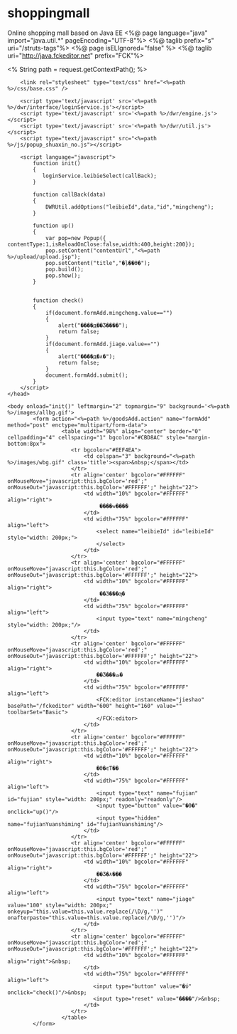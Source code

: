# shoppingmall
Online shopping mall based on Java EE
<%@ page language="java" import="java.util.*" pageEncoding="UTF-8"%>
<%@ taglib prefix="s" uri="/struts-tags"%>
<%@ page isELIgnored="false" %> 
<%@ taglib uri="http://java.fckeditor.net" prefix="FCK"%>

<%
String path = request.getContextPath();
%>

<!DOCTYPE html PUBLIC "-//W3C//DTD XHTML 1.0 Transitional//EN" "http://www.w3.org/TR/xhtml1/DTD/xhtml1-transitional.dtd">
<html xmlns="http://www.w3.org/1999/xhtml">
	<head>
		<meta http-equiv="pragma" content="no-cache" />
		<meta http-equiv="cache-control" content="no-cache" />
		<meta http-equiv="expires" content="0" />
		<meta http-equiv="keywords" content="keyword1,keyword2,keyword3" />
		<meta http-equiv="description" content="This is my page" />
        
        <link rel="stylesheet" type="text/css" href="<%=path %>/css/base.css" />
        
        <script type='text/javascript' src='<%=path %>/dwr/interface/loginService.js'></script>
        <script type='text/javascript' src='<%=path %>/dwr/engine.js'></script>
        <script type='text/javascript' src='<%=path %>/dwr/util.js'></script>
        <script type="text/javascript" src="<%=path %>/js/popup_shuaxin_no.js"></script>
        
        <script language="javascript">
            function init()
	        {
	           loginService.leibieSelect(callBack);
	        }
	        
	        function callBack(data)
	        {
	            DWRUtil.addOptions("leibieId",data,"id","mingcheng");
	        }
			
			function up()
		    {
		        var pop=new Popup({ contentType:1,isReloadOnClose:false,width:400,height:200});
	            pop.setContent("contentUrl","<%=path %>/upload/upload.jsp");
	            pop.setContent("title","�ļ��ϴ�");
	            pop.build();
	            pop.show();
		    }
			
		    
		    function check()
		    {
		        if(document.formAdd.mingcheng.value=="")
		        {
		            alert("����д��Ʒ����");
		            return false;
		        }
		        if(document.formAdd.jiage.value=="")
		        {
		            alert("����д�۸�");
		            return false;
		        }
		        document.formAdd.submit();
		    }
        </script>
	</head>

	<body onload="init()" leftmargin="2" topmargin="9" background='<%=path %>/images/allbg.gif'>
			<form action="<%=path %>/goodsAdd.action" name="formAdd" method="post" enctype="multipart/form-data">
				     <table width="98%" align="center" border="0" cellpadding="4" cellspacing="1" bgcolor="#CBD8AC" style="margin-bottom:8px">
						<tr bgcolor="#EEF4EA">
					        <td colspan="3" background="<%=path %>/images/wbg.gif" class='title'><span>&nbsp;</span></td>
					    </tr>
						<tr align='center' bgcolor="#FFFFFF" onMouseMove="javascript:this.bgColor='red';" onMouseOut="javascript:this.bgColor='#FFFFFF';" height="22">
						    <td width="10%" bgcolor="#FFFFFF" align="right">
						         ����ѡ����
						    </td>
						    <td width="75%" bgcolor="#FFFFFF" align="left">
						        <select name="leibieId" id="leibieId" style="width: 200px;">
								</select>
						    </td>
						</tr>
						<tr align='center' bgcolor="#FFFFFF" onMouseMove="javascript:this.bgColor='red';" onMouseOut="javascript:this.bgColor='#FFFFFF';" height="22">
						    <td width="10%" bgcolor="#FFFFFF" align="right">
						         ��Ʒ���ƣ�
						    </td>
						    <td width="75%" bgcolor="#FFFFFF" align="left">
						        <input type="text" name="mingcheng" style="width: 200px;"/>
						    </td>
						</tr>
						<tr align='center' bgcolor="#FFFFFF" onMouseMove="javascript:this.bgColor='red';" onMouseOut="javascript:this.bgColor='#FFFFFF';" height="22">
						    <td width="10%" bgcolor="#FFFFFF" align="right">
						        ��Ʒ���ܣ�
						    </td>
						    <td width="75%" bgcolor="#FFFFFF" align="left">
						        <FCK:editor instanceName="jieshao"  basePath="/fckeditor" width="600" height="160" value="" toolbarSet="Basic">
                                </FCK:editor>
						    </td>
						</tr>
						<tr align='center' bgcolor="#FFFFFF" onMouseMove="javascript:this.bgColor='red';" onMouseOut="javascript:this.bgColor='#FFFFFF';" height="22">
						    <td width="10%" bgcolor="#FFFFFF" align="right">
						        �ϴ�ͼƬ��
						    </td>
						    <td width="75%" bgcolor="#FFFFFF" align="left">
						        <input type="text" name="fujian" id="fujian" style="width: 200px;" readonly="readonly"/>
						        <input type="button" value="�ϴ�" onclick="up()"/>
						        <input type="hidden" name="fujianYuanshiming" id="fujianYuanshiming"/>
						    </td>
						</tr>
						<tr align='center' bgcolor="#FFFFFF" onMouseMove="javascript:this.bgColor='red';" onMouseOut="javascript:this.bgColor='#FFFFFF';" height="22">
						    <td width="10%" bgcolor="#FFFFFF" align="right">
						        ��Ʒ�۸���
						    </td>
						    <td width="75%" bgcolor="#FFFFFF" align="left">
						        <input type="text" name="jiage" value="100" style="width: 200px;" onkeyup="this.value=this.value.replace(/\D/g,'')" onafterpaste="this.value=this.value.replace(/\D/g,'')"/>
						    </td>
						</tr>
						<tr align='center' bgcolor="#FFFFFF" onMouseMove="javascript:this.bgColor='red';" onMouseOut="javascript:this.bgColor='#FFFFFF';" height="22">
						    <td width="10%" bgcolor="#FFFFFF" align="right">&nbsp;
						    </td>
						    <td width="75%" bgcolor="#FFFFFF" align="left">
						       <input type="button" value="�ύ" onclick="check()"/>&nbsp; 
						       <input type="reset" value="����"/>&nbsp;
						    </td>
						</tr>
					 </table>
			</form>
   </body>
</html>

